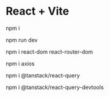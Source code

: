 # React + Vite

npm i

npm run dev

npm i react-dom react-router-dom

npm i axios

npm i @tanstack/react-query

npm i @tanstack/react-query-devtools
